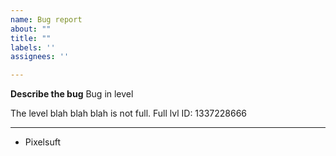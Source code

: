 ```yaml
---
name: Bug report‮
about: "‮‮‮‮‮"
title: "‮"
labels: ''
assignees: ''

---
```


**Describe the bug**
Bug in level

The level blah blah blah is not full.
Full lvl ID: 1337228666

------------------------------
- Pixelsuft

